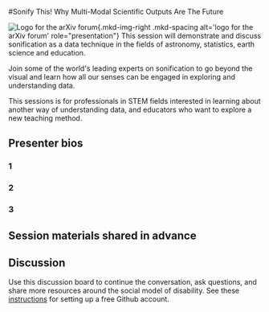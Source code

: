 #Sonify This! Why Multi-Modal Scientific Outputs Are The Future

![Logo for the arXiv forum](../../assets/arxiv-forum-logo-full-2024.svg){.mkd-img-right .mkd-spacing alt='logo for the arXiv forum' role="presentation"}
This session will demonstrate and discuss sonification as a data technique in the fields of astronomy, statistics, earth science and education. 

Join some of the world's leading experts on sonification to go beyond the visual and learn how all our senses can be engaged in exploring and understanding data.

This sessions is for professionals in STEM fields interested in learning about another way of understanding data, and educators who want to explore a new teaching method.

## Presenter bios

### 1

### 2

### 3

## Session materials shared in advance


## Discussion
Use this discussion board to continue the conversation, ask questions, and share more resources around the social model of disability. See these [instructions](discussion-board.md) for setting up a free Github account.
